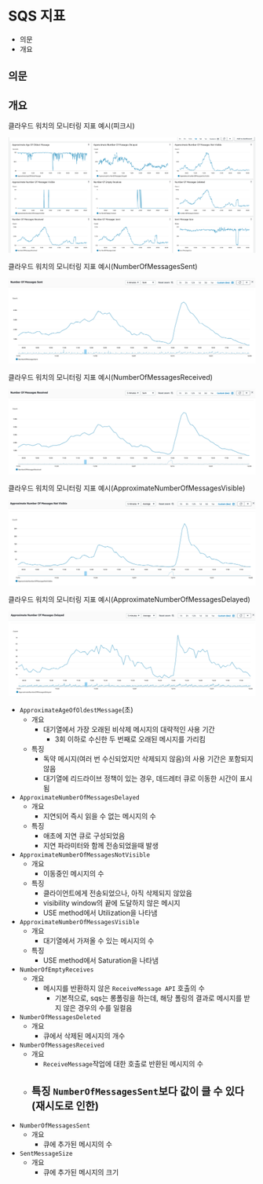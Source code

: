 # SQS 지표

- 의문
- 개요

## 의문

## 개요

클라우드 워치의 모니터링 지표 예시(피크시)

![](./images/sqs/cloud_watch1.png)

클라우드 워치의 모니터링 지표 예시(NumberOfMessagesSent)

![](./images/sqs/cloud_watch2.png)

클라우드 워치의 모니터링 지표 예시(NumberOfMessagesReceived)

![](./images/sqs/cloud_watch3.png)

클라우드 워치의 모니터링 지표 예시(ApproximateNumberOfMessagesVisible)

![](./images/sqs/cloud_watch4.png)

클라우드 워치의 모니터링 지표 예시(ApproximateNumberOfMessagesDelayed)

![](./images/sqs/cloud_watch5.png)

- `ApproximateAgeOfOldestMessage`(초)
  - 개요
    - 대기열에서 가장 오래된 비삭제 메시지의 대략적인 사용 기간
      - 3회 이하로 수신한 두 번째로 오래된 메시지를 가리킴
  - 특징
    - 독약 메시지(여러 번 수신되었지만 삭제되지 않음)의 사용 기간은 포함되지 않음
    - 대기열에 리드라이브 정책이 있는 경우, 데드레터 큐로 이동한 시간이 표시됨
- `ApproximateNumberOfMessagesDelayed`
  - 개요
    - 지연되어 즉시 읽을 수 없는 메시지의 수
  - 특징
    - 애초에 지연 큐로 구성되었음
    - 지연 파라미터와 함께 전송되었을때 발생
- `ApproximateNumberOfMessagesNotVisible`
  - 개요
    - 이동중인 메시지의 수
  - 특징
    - 클라이언트에게 전송되었으나, 아직 삭제되지 않았음
    - visibility window의 끝에 도달하지 않은 메시지
    - USE method에서 Utilization을 나타냄
- `ApproximateNumberOfMessagesVisible`
  - 개요
    - 대기열에서 가져올 수 있는 메시지의 수
  - 특징
    - USE method에서 Saturation을 나타냄
- `NumberOfEmptyReceives`
  - 개요
    - 메시지를 반환하지 않은 `ReceiveMessage API` 호출의 수
      - 기본적으로, sqs는 롱폴링을 하는데, 해당 폴링의 결과로 메시지를 받지 않은 경우의 수를 일컬음
- `NumberOfMessagesDeleted`
  - 개요
    - 큐에서 삭제된 메시지의 개수
- `NumberOfMessagesReceived`
  - 개요
    - `ReceiveMessage`작업에 대한 호출로 반환된 메시지의 수
  - 특징 `NumberOfMessagesSent`보다 값이 클 수 있다(재시도로 인한)
    -
- `NumberOfMessagesSent`
  - 개요
    - 큐에 추가된 메시지의 수
- `SentMessageSize`
  - 개요
    - 큐에 추가된 메시지의 크기

